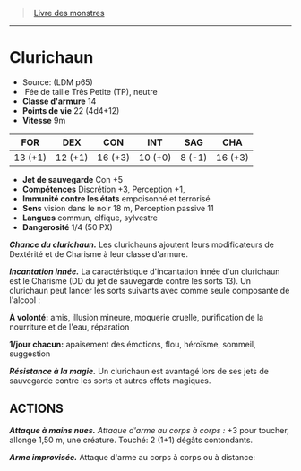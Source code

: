 ﻿> [Livre des monstres](tome_of_beasts.md)

---

# Clurichaun

- Source: (LDM p65)
-  Fée de taille Très Petite (TP), neutre
- **Classe d'armure** 14
- **Points de vie** 22 (4d4+12)
- **Vitesse** 9m

|FOR|DEX|CON|INT|SAG|CHA|
|---|---|---|---|---|---|
|13 (+1)|12 (+1)|16 (+3)|10 (+0)|8 (-1)|16 (+3)|

- **Jet de sauvegarde** Con +5
- **Compétences** Discrétion +3, Perception +1,
- **Immunité contre les états** empoisonné et terrorisé
- **Sens** vision dans le noir 18 m, Perception passive 11
- **Langues** commun, elfique, sylvestre
- **Dangerosité** 1/4 (50 PX)

**_Chance du clurichaun._** Les clurichauns ajoutent leurs modificateurs de Dextérité et de Charisme à leur classe d'armure.

**_Incantation innée._** La caractéristique d'incantation innée d'un clurichaun est le Charisme (DD du jet de sauvegarde contre les sorts 13). Un clurichaun peut lancer les sorts suivants avec comme seule composante de l'alcool :

**À volonté:** amis, illusion mineure, moquerie cruelle, purification de la nourriture et de l'eau, réparation

**1/jour chacun:** apaisement des émotions, flou, héroïsme, sommeil, suggestion

**_Résistance à la magie._** Un clurichaun est avantagé lors de ses jets de sauvegarde contre les sorts et autres effets magiques.

## ACTIONS

**_Attaque à mains nues._** _Attaque d'arme au corps à corps :_ +3 pour toucher, allonge 1,50 m, une créature. Touché: 2 (1+1) dégâts contondants.

**_Arme improvisée._** Attaque d'arme au corps à corps ou à distance:

